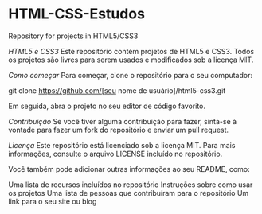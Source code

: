 # HTML-CSS-Estudos
Repository for projects in HTML5/CSS3


*HTML5 e CSS3*
Este repositório contém projetos de HTML5 e CSS3. Todos os projetos são livres para serem usados ​​e modificados sob a licença MIT.

*Como começar*
Para começar, clone o repositório para o seu computador:

git clone https://github.com/[seu nome de usuário]/html5-css3.git

Em seguida, abra o projeto no seu editor de código favorito.

*Contribuição*
Se você tiver alguma contribuição para fazer, sinta-se à vontade para fazer um fork do repositório e enviar um pull request.

*Licença*
Este repositório está licenciado sob a licença MIT. Para mais informações, consulte o arquivo LICENSE incluído no repositório.

Você também pode adicionar outras informações ao seu README, como:

Uma lista de recursos incluídos no repositório
Instruções sobre como usar os projetos
Uma lista de pessoas que contribuíram para o repositório
Um link para o seu site ou blog
